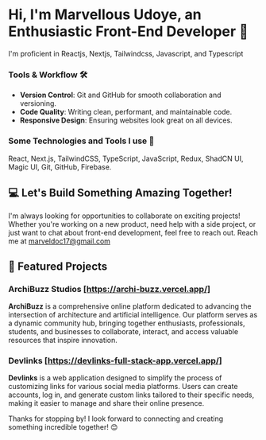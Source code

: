 # Hi, I'm Marvellous Udoye, an Enthusiastic Front-End Developer 👋
I'm proficient in Reactjs, Nextjs, Tailwindcss, Javascript, and Typescript

### Tools & Workflow 🛠
- **Version Control**: Git and GitHub for smooth collaboration and versioning.
- **Code Quality**: Writing clean, performant, and maintainable code.
- **Responsive Design**: Ensuring websites look great on all devices.

### Some Technologies and Tools I use 📑
React, Next.js, TailwindCSS, TypeScript, JavaScript, Redux, ShadCN UI, Magic UI, Git, GitHub, Firebase.

## 💻 Let's Build Something Amazing Together!
I'm always looking for opportunities to collaborate on exciting projects! Whether you're working on a new product, need help with a side project, or just want to chat about front-end development, feel free to reach out.
Reach me at marveldoc17@gmail.com

## 📂 Featured Projects
### ArchiBuzz Studios [https://archi-buzz.vercel.app/]
**ArchiBuzz** is a comprehensive online platform dedicated to advancing the intersection of architecture and artificial intelligence. Our platform serves as a dynamic community hub, bringing together enthusiasts, professionals, students, and businesses to collaborate, interact, and access valuable resources that inspire innovation.

### Devlinks [https://devlinks-full-stack-app.vercel.app/]
**Devlinks** is a web application designed to simplify the process of customizing links for various social media platforms. Users can create accounts, log in, and generate custom links tailored to their specific needs, making it easier to manage and share their online presence.

Thanks for stopping by! I look forward to connecting and creating something incredible together! 😊
